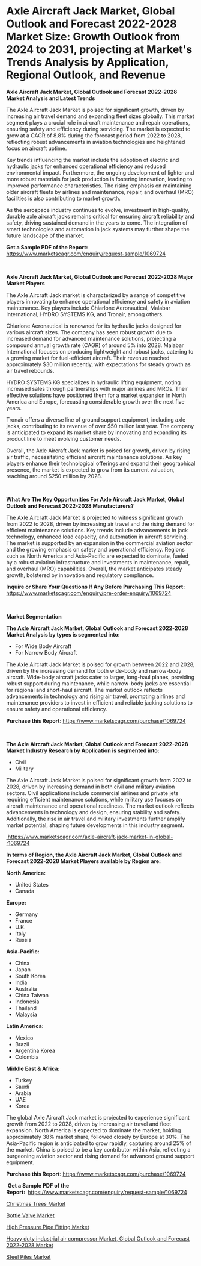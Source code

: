<p><h1>Axle Aircraft Jack Market, Global Outlook and Forecast 2022-2028 Market Size: Growth Outlook from 2024 to 2031, projecting at Market's Trends Analysis by Application, Regional Outlook, and Revenue</h1></p><p><strong>Axle Aircraft Jack Market, Global Outlook and Forecast 2022-2028 Market Analysis and Latest Trends</strong></p>
<p><p>The Axle Aircraft Jack Market is poised for significant growth, driven by increasing air travel demand and expanding fleet sizes globally. This market segment plays a crucial role in aircraft maintenance and repair operations, ensuring safety and efficiency during servicing. The market is expected to grow at a CAGR of 8.8% during the forecast period from 2022 to 2028, reflecting robust advancements in aviation technologies and heightened focus on aircraft uptime.</p><p>Key trends influencing the market include the adoption of electric and hydraulic jacks for enhanced operational efficiency and reduced environmental impact. Furthermore, the ongoing development of lighter and more robust materials for jack production is fostering innovation, leading to improved performance characteristics. The rising emphasis on maintaining older aircraft fleets by airlines and maintenance, repair, and overhaul (MRO) facilities is also contributing to market growth.</p><p>As the aerospace industry continues to evolve, investment in high-quality, durable axle aircraft jacks remains critical for ensuring aircraft reliability and safety, driving sustained demand in the years to come. The integration of smart technologies and automation in jack systems may further shape the future landscape of the market.</p></p>
<p><strong>Get a Sample PDF of the Report:&nbsp;</strong> <a href="https://www.marketscagr.com/enquiry/request-sample/1069724">https://www.marketscagr.com/enquiry/request-sample/1069724</a></p>
<p>&nbsp;</p>
<p><strong>Axle Aircraft Jack Market, Global Outlook and Forecast 2022-2028 Major Market Players</strong></p>
<p><p>The Axle Aircraft Jack market is characterized by a range of competitive players innovating to enhance operational efficiency and safety in aviation maintenance. Key players include Chiarlone Aeronautical, Malabar International, HYDRO SYSTEMS KG, and Tronair, among others.</p><p>Chiarlone Aeronautical is renowned for its hydraulic jacks designed for various aircraft sizes. The company has seen robust growth due to increased demand for advanced maintenance solutions, projecting a compound annual growth rate (CAGR) of around 5% into 2028. Malabar International focuses on producing lightweight and robust jacks, catering to a growing market for fuel-efficient aircraft. Their revenue reached approximately $30 million recently, with expectations for steady growth as air travel rebounds.</p><p>HYDRO SYSTEMS KG specializes in hydraulic lifting equipment, noting increased sales through partnerships with major airlines and MROs. Their effective solutions have positioned them for a market expansion in North America and Europe, forecasting considerable growth over the next five years.</p><p>Tronair offers a diverse line of ground support equipment, including axle jacks, contributing to its revenue of over $50 million last year. The company is anticipated to expand its market share by innovating and expanding its product line to meet evolving customer needs.</p><p>Overall, the Axle Aircraft Jack market is poised for growth, driven by rising air traffic, necessitating efficient aircraft maintenance solutions. As key players enhance their technological offerings and expand their geographical presence, the market is expected to grow from its current valuation, reaching around $250 million by 2028.</p></p>
<p>&nbsp;</p>
<p><strong>What Are The Key Opportunities For Axle Aircraft Jack Market, Global Outlook and Forecast 2022-2028 Manufacturers?</strong></p>
<p><p>The Axle Aircraft Jack Market is projected to witness significant growth from 2022 to 2028, driven by increasing air travel and the rising demand for efficient maintenance solutions. Key trends include advancements in jack technology, enhanced load capacity, and automation in aircraft servicing. The market is supported by an expansion in the commercial aviation sector and the growing emphasis on safety and operational efficiency. Regions such as North America and Asia-Pacific are expected to dominate, fueled by a robust aviation infrastructure and investments in maintenance, repair, and overhaul (MRO) capabilities. Overall, the market anticipates steady growth, bolstered by innovation and regulatory compliance.</p></p>
<p><strong>Inquire or Share Your Questions If Any Before Purchasing This Report:</strong> <a href="https://www.marketscagr.com/enquiry/pre-order-enquiry/1069724">https://www.marketscagr.com/enquiry/pre-order-enquiry/1069724</a></p>
<p>&nbsp;</p>
<p><strong>Market Segmentation</strong></p>
<p><strong>The Axle Aircraft Jack Market, Global Outlook and Forecast 2022-2028 Market Analysis by types is segmented into:</strong></p>
<p><ul><li>For Wide Body Aircraft</li><li>For Narrow Body Aircraft</li></ul></p>
<p><p>The Axle Aircraft Jack Market is poised for growth between 2022 and 2028, driven by the increasing demand for both wide-body and narrow-body aircraft. Wide-body aircraft jacks cater to larger, long-haul planes, providing robust support during maintenance, while narrow-body jacks are essential for regional and short-haul aircraft. The market outlook reflects advancements in technology and rising air travel, prompting airlines and maintenance providers to invest in efficient and reliable jacking solutions to ensure safety and operational efficiency.</p></p>
<p><strong>Purchase this Report:&nbsp;</strong><a href="https://www.marketscagr.com/purchase/1069724">https://www.marketscagr.com/purchase/1069724</a></p>
<p>&nbsp;</p>
<p><strong>The Axle Aircraft Jack Market, Global Outlook and Forecast 2022-2028 Market Industry Research by Application is segmented into:</strong></p>
<p><ul><li>Civil</li><li>Military</li></ul></p>
<p><p>The Axle Aircraft Jack Market is poised for significant growth from 2022 to 2028, driven by increasing demand in both civil and military aviation sectors. Civil applications include commercial airlines and private jets requiring efficient maintenance solutions, while military use focuses on aircraft maintenance and operational readiness. The market outlook reflects advancements in technology and design, ensuring stability and safety. Additionally, the rise in air travel and military investments further amplify market potential, shaping future developments in this industry segment.</p></p>
<p><a href="https://www.marketscagr.com/axle-aircraft-jack-market-in-global-r1069724">&nbsp;https://www.marketscagr.com/axle-aircraft-jack-market-in-global-r1069724</a></p>
<p><strong>In terms of Region, the Axle Aircraft Jack Market, Global Outlook and Forecast 2022-2028 Market Players available by Region are:</strong></p>
<p>
    <p> <strong> North America: </strong>
        <ul>
            <li>United States</li>
            <li>Canada</li>
        </ul>
        </p> 
    <p> <strong> Europe: </strong>
        <ul>
            <li>Germany</li>
            <li>France</li>
            <li>U.K.</li>
            <li>Italy</li>
            <li>Russia</li>
        </ul>
        </p> 
    <p> <strong> Asia-Pacific: </strong>
        <ul>
            <li>China</li>
            <li>Japan</li>
            <li>South Korea</li>
            <li>India</li>
            <li>Australia</li>
            <li>China Taiwan</li>
            <li>Indonesia</li>
            <li>Thailand</li>
            <li>Malaysia</li>
        </ul>
        </p> 
    <p> <strong> Latin America: </strong>
        <ul>
            <li>Mexico</li>
            <li>Brazil</li>
            <li>Argentina Korea</li>
            <li>Colombia</li>
        </ul>
        </p> 
    <p> <strong> Middle East & Africa: </strong>
        <ul>
            <li>Turkey</li>
            <li>Saudi</li>
            <li>Arabia</li>
            <li>UAE</li>
            <li>Korea</li>
        </ul>
    </p>
    </p>
<p><p>The global Axle Aircraft Jack market is projected to experience significant growth from 2022 to 2028, driven by increasing air travel and fleet expansion. North America is expected to dominate the market, holding approximately 38% market share, followed closely by Europe at 30%. The Asia-Pacific region is anticipated to grow rapidly, capturing around 25% of the market. China is poised to be a key contributor within Asia, reflecting a burgeoning aviation sector and rising demand for advanced ground support equipment.</p></p>
<p><strong>Purchase this Report: </strong><a href="https://www.marketscagr.com/purchase/1069724">https://www.marketscagr.com/purchase/1069724</a></p>
<p>&nbsp;<strong>Get a Sample PDF of the Report:&nbsp;&nbsp;</strong><a href="https://www.marketscagr.com/enquiry/request-sample/1069724">https://www.marketscagr.com/enquiry/request-sample/1069724</a></p>
<p><strong></strong></p>
<p><p><a href="https://medium.com/@rpaviat04v/the-christmas-trees-industry-analysis-report-offers-a-comprehensive-and-current-examination-of-b456742aed31">Christmas Trees Market</a></p><p><a href="https://www.linkedin.com/pulse/global-bottle-valve-market-size-expected-experience-cagr-abmif?trackingId=iNx6yYWaQCmMXTDuF0NITg%3D%3D">Bottle Valve Market</a></p><p><a href="https://www.linkedin.com/pulse/high-pressure-pipe-fitting-market-size-growing-cagr-66-report-zfghf?trackingId=d4LMiaVkQpSgf9sB66AXUg%3D%3D">High Pressure Pipe Fitting Market</a></p><p><a href="https://github.com/provorikovar/Market-Research-Report-List-6/blob/main/heavy-duty-industrial-air-compressor-market-global-outlook-and-forecast-2022-2028-market.md">Heavy duty industrial air compressor Market, Global Outlook and Forecast 2022-2028 Market</a></p><p><a href="https://issuu.com/reportprime-2/docs/steel-piles-market-size-2030.pptx_50385a9a5b97c0">Steel Piles Market</a></p></p>